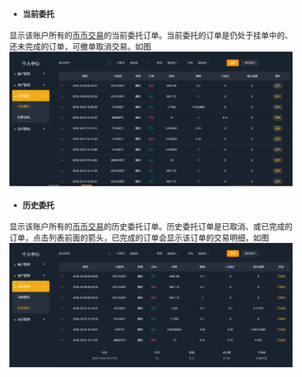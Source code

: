 * #### 当前委托

显示该账户所有的[币币交易](/ZTuo/bi-bi-jiao-yi.md)的当前委托订单。当前委托的订单是仍处于挂单中的、还未完成的订单，可撤单取消交易。如图![](/ZTuo/assets/import15.png)

* #### 历史委托

显示该账户所有的[币币交易](/ZTuo/bi-bi-jiao-yi.md)的历史委托订单。历史委托订单是已取消、或已完成的订单，点击列表前面的箭头，已完成的订单会显示该订单的交易明细，如图![](/ZTuo/assets/import16.png)

